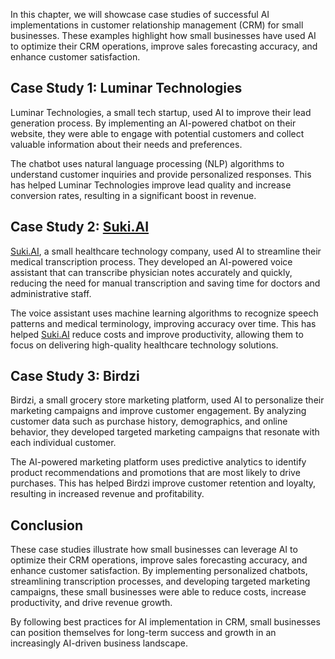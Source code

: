 

In this chapter, we will showcase case studies of successful AI implementations in customer relationship management (CRM) for small businesses. These examples highlight how small businesses have used AI to optimize their CRM operations, improve sales forecasting accuracy, and enhance customer satisfaction.

Case Study 1: Luminar Technologies
----------------------------------

Luminar Technologies, a small tech startup, used AI to improve their lead generation process. By implementing an AI-powered chatbot on their website, they were able to engage with potential customers and collect valuable information about their needs and preferences.

The chatbot uses natural language processing (NLP) algorithms to understand customer inquiries and provide personalized responses. This has helped Luminar Technologies improve lead quality and increase conversion rates, resulting in a significant boost in revenue.

Case Study 2: [Suki.AI](http://Suki.AI)
---------------------------------------

[Suki.AI](http://Suki.AI), a small healthcare technology company, used AI to streamline their medical transcription process. They developed an AI-powered voice assistant that can transcribe physician notes accurately and quickly, reducing the need for manual transcription and saving time for doctors and administrative staff.

The voice assistant uses machine learning algorithms to recognize speech patterns and medical terminology, improving accuracy over time. This has helped [Suki.AI](http://Suki.AI) reduce costs and improve productivity, allowing them to focus on delivering high-quality healthcare technology solutions.

Case Study 3: Birdzi
--------------------

Birdzi, a small grocery store marketing platform, used AI to personalize their marketing campaigns and improve customer engagement. By analyzing customer data such as purchase history, demographics, and online behavior, they developed targeted marketing campaigns that resonate with each individual customer.

The AI-powered marketing platform uses predictive analytics to identify product recommendations and promotions that are most likely to drive purchases. This has helped Birdzi improve customer retention and loyalty, resulting in increased revenue and profitability.

Conclusion
----------

These case studies illustrate how small businesses can leverage AI to optimize their CRM operations, improve sales forecasting accuracy, and enhance customer satisfaction. By implementing personalized chatbots, streamlining transcription processes, and developing targeted marketing campaigns, these small businesses were able to reduce costs, increase productivity, and drive revenue growth.

By following best practices for AI implementation in CRM, small businesses can position themselves for long-term success and growth in an increasingly AI-driven business landscape.
